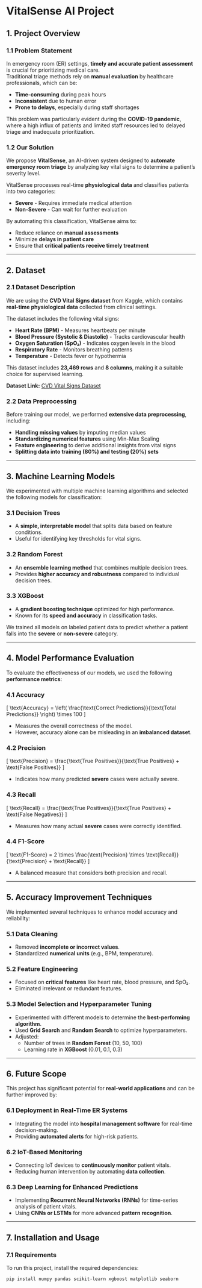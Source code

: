 # VitalSense AI Project

## 1. Project Overview  

### 1.1 Problem Statement  
In emergency room (ER) settings, **timely and accurate patient assessment** is crucial for prioritizing medical care.  
Traditional triage methods rely on **manual evaluation** by healthcare professionals, which can be:  
- **Time-consuming** during peak hours  
- **Inconsistent** due to human error  
- **Prone to delays**, especially during staff shortages  

This problem was particularly evident during the **COVID-19 pandemic**, where a high influx of patients and limited staff resources led to delayed triage and inadequate prioritization.  

### 1.2 Our Solution  
We propose **VitalSense**, an AI-driven system designed to **automate emergency room triage** by analyzing key vital signs to determine a patient’s severity level.  

VitalSense processes real-time **physiological data** and classifies patients into two categories:  
- **Severe** - Requires immediate medical attention  
- **Non-Severe** - Can wait for further evaluation  

By automating this classification, VitalSense aims to:  
- Reduce reliance on **manual assessments**  
- Minimize **delays in patient care**  
- Ensure that **critical patients receive timely treatment**  

---

## 2. Dataset  

### 2.1 Dataset Description  
We are using the **CVD Vital Signs dataset** from Kaggle, which contains **real-time physiological data** collected from clinical settings.  

The dataset includes the following vital signs:  
- **Heart Rate (BPM)** - Measures heartbeats per minute  
- **Blood Pressure (Systolic & Diastolic)** - Tracks cardiovascular health  
- **Oxygen Saturation (SpO₂)** - Indicates oxygen levels in the blood  
- **Respiratory Rate** - Monitors breathing patterns  
- **Temperature** - Detects fever or hypothermia  

This dataset includes **23,469 rows** and **8 columns**, making it a suitable choice for supervised learning.  

**Dataset Link:** [CVD Vital Signs Dataset](https://www.kaggle.com/datasets/chidozieuzoegwu/cvd-vital-signs)  

### 2.2 Data Preprocessing  
Before training our model, we performed **extensive data preprocessing**, including:  
- **Handling missing values** by imputing median values  
- **Standardizing numerical features** using Min-Max Scaling  
- **Feature engineering** to derive additional insights from vital signs  
- **Splitting data into training (80%) and testing (20%) sets**  

---

## 3. Machine Learning Models  

We experimented with multiple machine learning algorithms and selected the following models for classification:  

### 3.1 Decision Trees  
- A **simple, interpretable model** that splits data based on feature conditions.  
- Useful for identifying key thresholds for vital signs.  

### 3.2 Random Forest  
- An **ensemble learning method** that combines multiple decision trees.  
- Provides **higher accuracy and robustness** compared to individual decision trees.  

### 3.3 XGBoost  
- A **gradient boosting technique** optimized for high performance.  
- Known for its **speed and accuracy** in classification tasks.  

We trained all models on labeled patient data to predict whether a patient falls into the **severe** or **non-severe** category.  

---

## 4. Model Performance Evaluation  

To evaluate the effectiveness of our models, we used the following **performance metrics**:  

### 4.1 Accuracy  
\[
\text{Accuracy} = \left( \frac{\text{Correct Predictions}}{\text{Total Predictions}} \right) \times 100
\]
- Measures the overall correctness of the model.  
- However, accuracy alone can be misleading in an **imbalanced dataset**.  

### 4.2 Precision  
\[
\text{Precision} = \frac{\text{True Positives}}{\text{True Positives} + \text{False Positives}}
\]
- Indicates how many predicted **severe** cases were actually severe.  

### 4.3 Recall  
\[
\text{Recall} = \frac{\text{True Positives}}{\text{True Positives} + \text{False Negatives}}
\]
- Measures how many actual **severe** cases were correctly identified.  

### 4.4 F1-Score  
\[
\text{F1-Score} = 2 \times \frac{\text{Precision} \times \text{Recall}}{\text{Precision} + \text{Recall}}
\]
- A balanced measure that considers both precision and recall.  

---

## 5. Accuracy Improvement Techniques  

We implemented several techniques to enhance model accuracy and reliability:  

### 5.1 Data Cleaning  
- Removed **incomplete or incorrect values**.  
- Standardized **numerical units** (e.g., BPM, temperature).  

### 5.2 Feature Engineering  
- Focused on **critical features** like heart rate, blood pressure, and SpO₂.  
- Eliminated irrelevant or redundant features.  

### 5.3 Model Selection and Hyperparameter Tuning  
- Experimented with different models to determine the **best-performing algorithm**.  
- Used **Grid Search** and **Random Search** to optimize hyperparameters.  
- Adjusted:  
  - Number of trees in **Random Forest** (10, 50, 100)  
  - Learning rate in **XGBoost** (0.01, 0.1, 0.3)  

---

## 6. Future Scope  

This project has significant potential for **real-world applications** and can be further improved by:  

### 6.1 Deployment in Real-Time ER Systems  
- Integrating the model into **hospital management software** for real-time decision-making.  
- Providing **automated alerts** for high-risk patients.  

### 6.2 IoT-Based Monitoring  
- Connecting IoT devices to **continuously monitor** patient vitals.  
- Reducing human intervention by automating **data collection**.  

### 6.3 Deep Learning for Enhanced Predictions  
- Implementing **Recurrent Neural Networks (RNNs)** for time-series analysis of patient vitals.  
- Using **CNNs or LSTMs** for more advanced **pattern recognition**.  

---

## 7. Installation and Usage  

### 7.1 Requirements  
To run this project, install the required dependencies:  

```bash
pip install numpy pandas scikit-learn xgboost matplotlib seaborn

